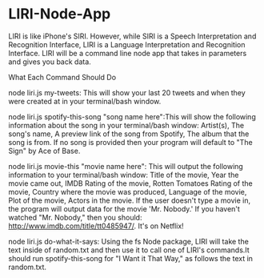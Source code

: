 # LIRI-Node-App

 LIRI is like iPhone's SIRI. However, while SIRI is a Speech Interpretation and Recognition Interface, LIRI is a Language Interpretation and Recognition Interface. LIRI will be a command line node app that takes in parameters and gives you back data.

What Each Command Should Do

node liri.js my-tweets: This will show your last 20 tweets and when they were created at in your terminal/bash window.

node liri.js spotify-this-song "song name here":This will show the following information about the song in your terminal/bash window: Artist(s), The song's name, A preview link of the song from Spotify, The album that the song is from. If no song is provided then your program will default to "The Sign" by Ace of Base.

node liri.js movie-this "movie name here": This will output the following information to your terminal/bash window: Title of the movie, Year the movie came out, IMDB Rating of the movie, Rotten Tomatoes Rating of the movie, Country where the movie was produced, Language of the movie, Plot of the movie, Actors in the movie. If the user doesn't type a movie in, the program will output data for the movie 'Mr. Nobody.' If you haven't watched "Mr. Nobody," then you should: http://www.imdb.com/title/tt0485947/. It's on Netflix!

node liri.js do-what-it-says: Using the fs Node package, LIRI will take the text inside of random.txt and then use it to call one of LIRI's commands.It should run spotify-this-song for "I Want it That Way," as follows the text in random.txt.